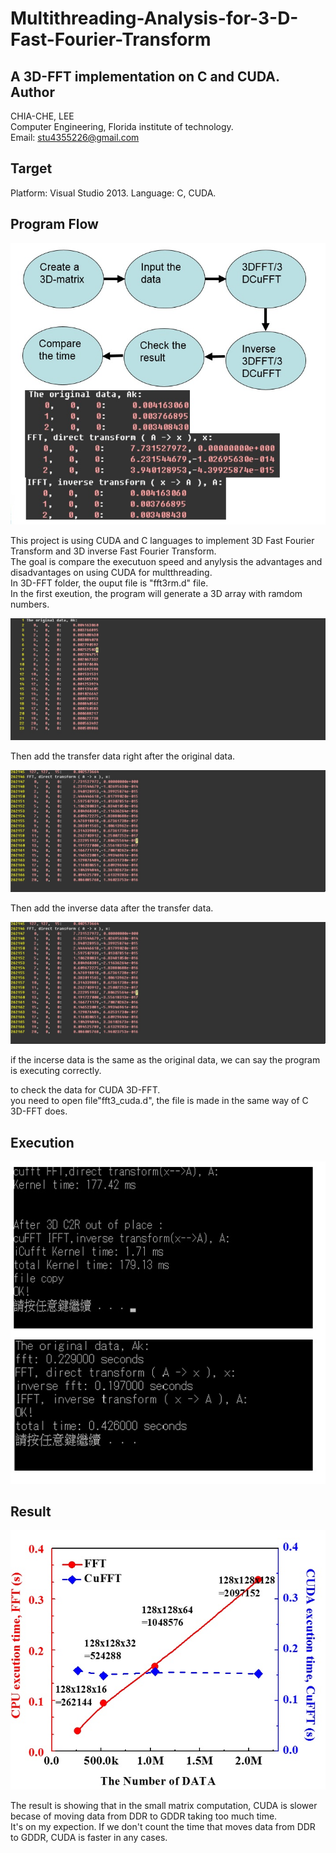 # Multithreading-Analysis-for-3-D-Fast-Fourier-Transform
A 3D-FFT implementation on C and CUDA.
Author    
-------------
CHIA-CHE, LEE   
Computer Engineering, Florida institute of technology.   
Email: stu4355226@gmail.com    
    
Target   
-------------
Platform: Visual Studio 2013.
Language: C, CUDA.  
   
Program Flow   
-------------
   
![program_flow](/images/program_flow.jpg)   
   
This project is using CUDA and C languages to implement 3D Fast Fourier Transform and 3D inverse Fast Fourier Transform.     
The goal is compare the executuon speed and anylysis the advantages and disadvantages on using CUDA for multthreading.    
In 3D-FFT folder, the ouput file is "fft3rm.d" file.     
In the first exeution, the program will generate a 3D array with ramdom numbers.    
         
![original](/images/original.jpg)      
     
Then add the transfer data right after the original data.     
     
![transfer](/images/transfer.jpg)      
      
      
Then add the inverse data  after the transfer data.    
   
![inverse](/images/inverse.jpg)   
   
if the incerse data is the same as the original data, we can say the program is executing correctly.   
   
to check the data for CUDA 3D-FFT.   
you need to open file"fft3_cuda.d", the file is made in the same way of C 3D-FFT does.   

Execution 
-------------
   
![execution](/images/execution.jpg)   
   
Result   
-------------
   
![Result](/images/result.jpg) 
   
The result is showing that in the small matrix computation, CUDA is slower becase of moving data from DDR to GDDR taking too much time.    
It's on my expection. If we don't count the time that moves data from DDR to GDDR, CUDA is faster in any cases.    
